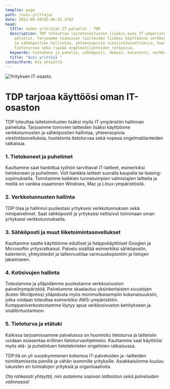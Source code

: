 ```yaml
---
templte: page
path: /uusi-yrittaja/
date: 2022-09-28T05:46:15.370Z
head:
  tItle: Uuden yrittäjän IT-palvelut - TDP
  description: TDP toteuttaa laitetoimitusten lisäksi myös IT-ympäristön hallinnan
    palvelut. Tarjoamme toimivien laitteiden lisäksi käyttöönne verkkotunnusten
    ja sähköpostien hallintaa, yhteensopivia viestintäsovelluksia, huoletonta
    tietoturvaa sekä ripeää ongelmatilanteiden ratkaisua.
  keywords: tietokone ja puhelin, sähköposti, domain, kalenteri, verkkolevy
  title: "Uusi yrittäjä "
contactForm: Ota yhteyttä
---
```

![Yrityksen IT-osasto.](/assets/it-osasto-600x600.jpg)

# TDP tarjoaa käyttöösi oman IT-osaston

TDP toteuttaa laitetoimitusten lisäksi myös IT-ympäristön hallinnan palveluita. Tarjoamme toimivien laitteiden lisäksi käyttöönne verkkotunnusten ja sähköpostien hallintaa, yhteensopivia viestintäsovelluksia, huoletonta tietoturvaa sekä nopeaa ongelmatilanteiden ratkaisua.

### 1. Tietokoneet ja puhelimet

Kauttamme saat hankittua työhön tarvittavat IT-laitteet, esimerkiksi tietokoneen ja puhelimen. Voit hankkia laitteet suoralla kaupalla tai leasing-sopimuksella. Toimitamme kaikkien tunnetuimpien valmistajien laitteita ja meillä on vankka osaaminen Windows, Mac ja Linux-ympäristöistä.

### 2. Verkkotunnusten hallinta

TDP tilaa ja hallinnoi puolestasi yrityksesi verkkotunnuksen sekä nimipalvelimet. Saat sähköpostit ja yrityksesi nettisivut toimimaan oman yrityksesi verkkotunnuksella.

### 3. Sähköposti ja muut liiketoimintasovellukset

Kauttamme saatte käyttöönne edulliset ja helppokäyttöiset Googlen ja Microsoftin yritysratkaisut. Palvelu sisältää esimerkiksi sähköpostin, kalenterin, yhteystiedot ja tallennustilaa varmuuskopiontiin ja tietojen jakamiseen.

### 4. Kotisivujen hallinta

Toteutamme ja ylläpidämme puolestanne verkkosivuston palvelinympäristöä. Palvelumme skaalautuu yksinkertaisten sivustojen (kuten Wordpress) ylläpidosta myös monimutkaisempiin kokonaisuuksiin, jotka voidaan toteuttaa esimerkiksi AWS-ympäristöön. Kumppaniverkostostamme löytyy apua verkkosivuston kehitykseen ja sisällöntuotantoon.

### 5. Tietoturva ja etätuki

Kaikissa tarjoamissamme palveluissa on huomioitu tietoturva ja laitteisiin voidaan esiasentaa erillinen tietoturvaohjelmisto. Kauttamme saat käyttöösi myös etä- ja puhelintuen tietoteknisten ongelmien ratkaisussa.

TDP:llä on yli vuosikymmenen kokemus IT-palveluiden ja -laitteiden toimittamisesta pienille ja vähän isommille yrityksille. Asiakkaisiimme kuuluu lukuisten eri toimialojen yrityksiä ja organisaatioita. 

*Ota rohkeasti yhteyttä, niin autamme sopivan laitteiston sekä palveluiden valinnassa!*